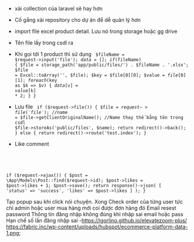 - xài collection của laravel sẽ hay hơn
- Cố gắng xài repository cho dự án để dễ quản lý hơn
- import file excel product detail. Lưu nó trong storage hoặc gg drive
- Tên file lấy trong csdl ra
- Khi gọi tới 1 product thì sử dụng
        <code>
        $fileName = $request->input('file');
        $data = [];
        if ($fileName) {
            $file = storage_path('app/public/files/') . $fileName . '.xlsx';
            $file = Excel::toArray('', $file);
            $key = $file[0][0];
            $value = $file[0][1];
            foreach ($key as $k => $v) {
                $data[$v] = $value[$k] * 2;
            }
        }
        </code>
        
- Lưu file
        <code>
        if ($request->file()) {
            $file = $request->file('file');
            //$name = $file->getClientOriginalName();
            //Name thay thế bằng tên trong csdl
            $file->storeAs('public/files', $name);
            return redirect()->back();
        } else {
            return redirect()->route('test.index');
        }
    </code>
    
- Like comment
<code>
<script>
    $(document).ready(function() {
        $('.like').click(function() {
            var id = $(this).data('id');
            var url = "{{ route('like') }}";
            $.ajax({
                url: url,
                data: {
                    id: id
                },
                success: function(data) {
                    if (data.status == 'success') {
                        $('.like[data-id=' + id + ']').html(
                            '<i class="fa-regular fa-thumbs-up"></i> ' + data.likes);
                    }
                }
            });
        })
    })
</script>

if ($request->ajax()) {
            $post = \App\Models\Post::find($request->id);
            $post->likes = $post->likes + 1;
            $post->save();
            return response()->json(
                [
                'status' => 'success',
                'likes' => $post->likes
                ]
            );
        }
</code>
    
Tạo popup sau khi click nói chuyện. Xong
Check order của từng user tức chỉ admin hoặc user mua hàng mới coi được đơn hàng đó
Email resest password
Thông tin đăng nhập không đúng khi nhập sai email hoặc pass
Hạn chế số lần đăng nhập sai
-https://igorlino.github.io/elevatezoom-plus/
https://fabric.inc/wp-content/uploads/hubspot/ecommerce-platform-data-1.png;
 
